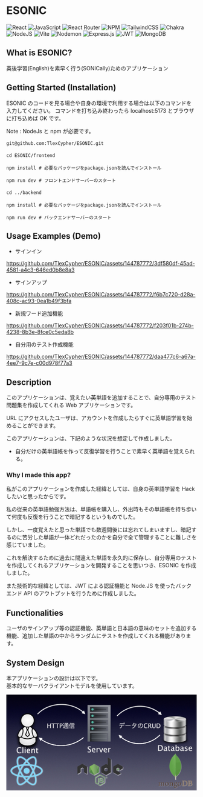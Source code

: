 # ESONIC

![React](https://img.shields.io/badge/react-%2320232a.svg?style=for-the-badge&logo=react&logoColor=%2361DAFB)
![JavaScript](https://img.shields.io/badge/javascript-%23323330.svg?style=for-the-badge&logo=javascript&logoColor=%23F7DF1E)
![React Router](https://img.shields.io/badge/React_Router-CA4245?style=for-the-badge&logo=react-router&logoColor=white)
![NPM](https://img.shields.io/badge/NPM-%23CB3837.svg?style=for-the-badge&logo=npm&logoColor=white)
![TailwindCSS](https://img.shields.io/badge/tailwindcss-%2338B2AC.svg?style=for-the-badge&logo=tailwind-css&logoColor=white)
![Chakra](https://img.shields.io/badge/chakra-%234ED1C5.svg?style=for-the-badge&logo=chakraui&logoColor=white)
![NodeJS](https://img.shields.io/badge/node.js-6DA55F?style=for-the-badge&logo=node.js&logoColor=white)
![Vite](https://img.shields.io/badge/vite-%23646CFF.svg?style=for-the-badge&logo=vite&logoColor=white)
![Nodemon](https://img.shields.io/badge/NODEMON-%23323330.svg?style=for-the-badge&logo=nodemon&logoColor=%BBDEAD)
![Express.js](https://img.shields.io/badge/express.js-%23404d59.svg?style=for-the-badge&logo=express&logoColor=%2361DAFB)
![JWT](https://img.shields.io/badge/JWT-black?style=for-the-badge&logo=JSON%20web%20tokens)
![MongoDB](https://img.shields.io/badge/MongoDB-%234ea94b.svg?style=for-the-badge&logo=mongodb&logoColor=white)

## What is ESONIC?

英後学習(English)を素早く行う(SONICally)ためのアプリケーション

## Getting Started (Installation)

ESONIC のコードを見る場合や自身の環境で利用する場合は以下のコマンドを入力してください。
コマンドを打ち込み終わったら localhost:5173 とブラウザに打ち込めば OK です。

Note : NodeJs と npm が必要です。

```
git@github.com:TlexCypher/ESONIC.git

cd ESONIC/frontend

npm install # 必要なパッケージをpackage.jsonを読んでインストール

npm run dev # フロントエンドサーバーのスタート

cd ../backend

npm install # 必要なパッケージをpackage.jsonを読んでインストール

npm run dev # バックエンドサーバーのスタート
```


## Usage Examples (Demo)

- サインイン  

https://github.com/TlexCypher/ESONIC/assets/144787772/3df580df-45ad-4581-a4c3-646ed0b8e8a3  

- サインアップ  

https://github.com/TlexCypher/ESONIC/assets/144787772/f6b7c720-d28a-408c-ac93-0ea1b49f3bfa  

- 新規ワード追加機能  


https://github.com/TlexCypher/ESONIC/assets/144787772/f203f01b-274b-4238-8b3e-8fce0c5eda8b  


- 自分用のテスト作成機能  


https://github.com/TlexCypher/ESONIC/assets/144787772/daa477c6-a67a-4ee7-9c7e-c00d978f77a3  





## Description

このアプリケーションは、覚えたい英単語を追加することで、自分専用のテスト問題集を作成してくれる Web アプリケーションです。

URL にアクセスしたユーザは、アカウントを作成したらすぐに英単語学習を始めることができます。

このアプリケーションは、下記のような状況を想定して作成しました。

- 自分だけの英単語帳を作って反復学習を行うことで素早く英単語を覚えられる。

### Why I made this app?

私がこのアプリケーションを作成した経緯としては、自身の英単語学習を Hack したいと思ったからです。

私の従来の英単語勉強方法は、単語帳を購入し、外出時もその単語帳を持ち歩いて何度も反復を行うことで暗記するというものでした。

しかし、一度覚えたと思った単語でも数週間後には忘れてしまいますし、暗記するのに苦労した単語が一体どれだったのかを自分で全て管理することに難しさを感じていました。

これを解決するために過去に間違えた単語を永久的に保存し、自分専用のテストを作成してくれるアプリケーションを開発することを思いつき、ESONIC を作成しました。

また技術的な経緯としては、JWT による認証機能と Node.JS を使ったバックエンド API のアウトプットを行うために作成しました。

## Functionalities

ユーザのサインアップ等の認証機能、英単語と日本語の意味のセットを追加する機能、追加した単語の中からランダムにテストを作成してくれる機能があります。

## System Design

本アプリケーションの設計は以下です。  
基本的なサーバクライアントモデルを使用しています。

![ESONIC system design](assets/ESONIC.jpg)
